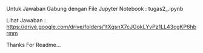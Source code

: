 Untuk Jawaban Gabung dengan File Jupyter Notebook : tugas2_.ipynb

Lihat Jawaban :
https://drive.google.com/drive/folders/1tXqsnX7cJGokLYvPz1LL43cgKP6hbrmm

Thanks For Readme...